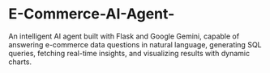 # E-Commerce-AI-Agent-
An intelligent AI agent built with Flask and Google Gemini, capable of answering e-commerce data questions in natural language, generating SQL queries, fetching real-time insights, and visualizing results with dynamic charts.
